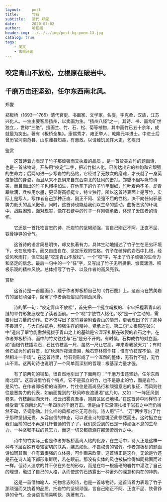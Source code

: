 ```yaml
---
layout:     post
title:      竹石
subtitle:   清代 郑燮
date:       2020-07-02
author:     听松阁
header-img: ../../../img/post-bg-poem-13.jpg
catalog: true
tags:
    - 美文
    - 古典诗词
---
```


## 咬定青山不放松，立根原在破岩中。

## 千磨万击还坚劲，任尔东西南北风。



郑燮 

郑板桥（1693—1765）清代官吏、书画家、文学家。名燮，字克柔，汉族，江苏兴化人。一生主要客居扬州，以卖画为生。“扬州八怪”之一。其诗、书、画均旷世独立，，世称“三绝”，擅画兰、竹、石、松、菊等植物，其中画竹已五十余年，成就最为突出。著有《板桥全集》。康熙秀才、雍正举人、乾隆元年进士。中进士后曾历官河南范县、山东潍县知县，有惠政。以请臻饥民忤大吏，乞疾归





鉴赏



　　这首诗着力表现了竹子那顽强而又执着的品质 。是一首赞美岩竹的题画诗，也是一首咏物诗。开头用“咬定”二字，把岩竹拟人化，已传达出它的神韵和它顽强的生命力；后两句进一步写岩竹的品格，它经过了无数次的磨难，才长就了一身英俊挺拔的身姿，而且从来不畏惧来自东西南北的狂风的击打。郑燮不但写咏竹诗美，而且画出的竹子也栩栩如生，在他笔下的竹子竹竿很细，竹叶着色不多，却青翠欲滴，兵权用水墨，更显得高标挺立，特立独行。所以这首诗表面上是写竹，实际上是写人，写作者自己那种正直、刚正不阿、坚强不屈的性格，决不向任何邪恶势力低头的高风傲骨。同时，这首诗也能给我们以生命的感动，曲折恶劣的环境中，战胜困难，面对现实，像在石缝中的竹子一样刚强勇敢，体现了爱国者的情怀。



　　它还是一首托物言志的诗，托岩竹的坚韧顽强，言自己刚正不阿、正直不屈、铁骨铮铮的骨气。



　　这首诗的语言简易明快，却又执著有力，具体生动地描述了竹子生在恶劣环境下，长在危难中，而又自由自在、坚定乐观的性格。竹子在破碎的岩石中扎根，经受风吹雨打，但它就是“咬定青山不放松”。一个“咬”字，写出了竹子顽强的生命力和坚定的信念。最后一句中的一个“任”字，又写出了竹子无所畏惧、慷慨潇洒、积极乐观的精神风貌。总体描写了竹子、以及作者的高风亮节。







赏析



　　这首诗是一首题画诗，题于作者郑板桥自己的《竹石图》上。这首诗在赞美岩竹的坚韧顽强中，隐寓了作者藐视俗见的刚劲风骨。



　　诗的第一句：“咬定青山不放松”，首先把一个挺立峭拔的、牢牢把握着青山岩缝的翠竹形象展现在了读者面前。一个“咬”字使竹人格化。”咬”是一个主动的，需要付出力量的动作。它不仅写出了翠竹紧紧附着青山的情景，更表现出了竹子那种不畏艰辛，与大自然抗争，顽强生存的精神。紧承上句，第二句“立根原在破岩中”道出了翠竹能傲然挺拔于青山之上的基础是它深深扎根在破裂的岩石之中。在作者郑板桥诗、画中的竹又往往与“石”是分不开的。有时侯，石构成竹的对立面，如“画根竹枝插块石，石比竹枝高一尺，虽然一尺让它高，年来看我掀天力”；有时候石成为竹的背景，如”秋风昨夜渡潇湘，触石穿林惯作狂；惟有竹枝浑不怕，挺然相斗一千场”。在这首诗里，竹石则形成了一个浑然的整体，无石竹不挺，无竹山不青。这两句诗也说明了一个简单而深刻的哲理：根基深力量才强。



　　有了前两句的铺垫，很自然地引出了下面两句：“千磨万击还坚劲，任尔东西南北风”。这首诗里竹有个特点，它不是孤立的竹，也不是静止的竹，而是岩竹，是风竹。在作者郑板桥的诗画中，竹往往是高尚品行和顽强意志的象征，而风则往往是恶势力的代表，如前面提到的“秋风昨夜渡潇湘”这几句，又如：“一阵狂风倒卷来，竹枝翻回向天开。扫云扫雾真吾事，岂屑区区扫地埃。”在这首诗中同样竹子经受着“东西南北风”一年四季的千磨万击。但是由于它深深扎根于岩石之中而仍岿然不动，坚韧刚劲。什么样的风都对它无可奈何。诗人用”千”、“万”两字写出了竹子那种坚韧无畏、从容自信的神态，可以说全诗的意境至此顿然而出。这时挺立在我们面前的已不再是几杆普通的竹子了，我们感受到的已是一种顽强不息的生命力，一种坚韧不拔的意志力，而这一切又都蕴涵在那萧萧风竹之中。



　　诗中的竹实际上也是作者郑板桥高尚人格的化身，在生活中，诗人正是这样一种与下层百姓有着较密切的联系，嫉恶如仇、不畏权贵的岩竹。作者郑板桥的题画诗如同其画一样有着很强的立体感，可作画来欣赏。这首诗正是这样，无论是竹还是石在诗人笔下都形象鲜明，若在眼前。那没有实体的风也被描绘得如同拂面而过一样。但诗人追求的并不仅在外在的形似，而是在每一根瘦硬的岩竹中灌注了自己的理想，融进了自己的人格，从而使这竹石透露出一种畜外的深意和内在的神韵。



　　这是一首借物喻人、托物言志的诗，也是一首咏物诗。这首诗着力表现了竹子那顽强而又执着的品质，托岩竹的坚韧顽强，言自己刚正不阿、正直不屈、铁骨铮铮的骨气。全诗语言简易明快，执著有力。
